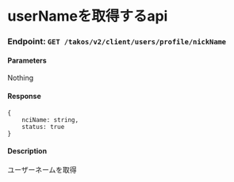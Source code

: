 # userNameを取得するapi

### Endpoint: `GET /takos/v2/client/users/profile/nickName`

#### Parameters

Nothing

#### Response

```
{
    nciName: string,
    status: true
}
```

#### Description

ユーザーネームを取得
